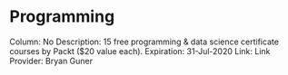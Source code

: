 # Programming

Column: No
Description: 15 free programming & data science certificate courses by Packt ($20 value each).
Expiration: 31-Jul-2020
Link: Link
Provider: Bryan Guner